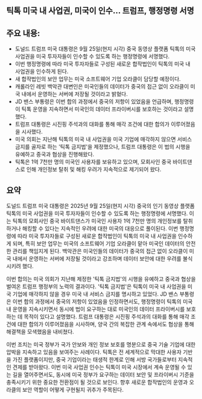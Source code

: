 ## 틱톡 미국 내 사업권, 미국이 인수… 트럼프, 행정명령 서명

## 주요 내용:
*   도널드 트럼프 미국 대통령은 9월 25일(현지 시각) 중국 동영상 플랫폼 틱톡의 미국 사업권을 미국 투자자들이 인수할 수 있도록 하는 행정명령에 서명했다.
*   이번 행정명령에 따라 미국 투자자들로 구성된 새로운 합작법인이 틱톡의 미국 내 사업권을 인수하게 된다.
*   새 합작법인의 보안 업무는 미국 소프트웨어 기업 오라클이 담당할 예정이다.
*   캐롤라인 레빗 백악관 대변인은 미국인들의 데이터가 중국의 접근 없이 오라클이 미국 내에서 운영하는 서버에 저장될 것이라고 밝혔다.
*   JD 밴스 부통령은 이번 합의 과정에서 중국의 저항이 있었음을 언급하며, 행정명령이 틱톡 운영을 지속하면서 미국인의 데이터 프라이버시를 보호하는 것이라고 설명했다.
*   트럼프 대통령은 시진핑 주석과의 대화를 통해 매각 조건에 대한 합의가 이루어졌음을 시사했다.
*   미국 의회는 지난해 틱톡의 미국 내 사업권을 미국 기업에 매각하지 않으면 서비스 금지를 골자로 하는 '틱톡 금지법'을 제정했으나, 트럼프 대통령은 이 법의 시행을 유예하고 중국과 협상을 진행해왔다.
*   틱톡은 1억 7천만 명의 미국인 사용자를 보유하고 있으며, 모회사인 중국 바이트댄스로 인해 개인정보 탈취 및 해킹 우려가 지속적으로 제기되어 왔다.

## 요약

도널드 트럼프 미국 대통령은 2025년 9월 25일(현지 시각) 중국의 인기 동영상 플랫폼 틱톡의 미국 사업권을 미국 투자자들이 인수할 수 있도록 하는 행정명령에 서명했다. 이는 틱톡의 모회사인 중국 바이트댄스가 미국인 사용자 1억 7천만 명의 개인정보를 탈취하거나 해킹할 수 있다는 지속적인 우려에 대한 미국의 대응으로 풀이된다. 이번 행정명령에 따라 미국 투자자들로 구성된 새로운 합작법인이 틱톡의 미국 내 사업권을 인수하게 되며, 특히 보안 업무는 미국의 소프트웨어 기업 오라클이 맡아 미국인 데이터의 안전한 관리를 책임지게 된다. 백악관은 미국인들의 데이터가 중국의 접근 없이 오라클이 미국 내에서 운영하는 서버에 저장될 것이라고 강조하며 데이터 보안에 대한 우려를 불식시키려 했다.

이번 합의는 미국 의회가 지난해 제정한 '틱톡 금지법'의 시행을 유예하고 중국과 협상을 벌여온 트럼프 행정부의 노력의 결과이다. '틱톡 금지법'은 틱톡이 미국 내 사업권을 미국 기업에 매각하지 않을 경우 미국 내 서비스 금지를 명시하고 있었다. JD 밴스 부통령은 이번 합의 과정에서 중국의 저항이 있었음을 인정하면서도, 행정명령이 틱톡의 미국 내 운영을 지속시키면서 동시에 법이 요구하는 대로 미국인의 데이터 프라이버시를 보호하는 데 목적이 있다고 설명했다. 트럼프 대통령은 시진핑 주석과의 대화를 통해 매각 조건에 대한 합의가 이루어졌음을 시사하며, 양국 간의 복잡한 관계 속에서도 협상을 통해 해결책을 모색했음을 내비쳤다.

이번 조치는 미국 정부가 국가 안보와 개인 정보 보호를 명분으로 중국 기술 기업에 대한 압박을 지속하고 있음을 보여주는 사례이다. 틱톡은 전 세계적으로 막대한 사용자 기반을 가진 플랫폼이지만, 중국 기업이라는 태생적 한계로 인해 서방 국가들로부터 지속적인 견제를 받아왔다. 이번 미국 사업권 인수는 틱톡이 미국 시장에서 계속 운영될 수 있는 길을 열어주면서도, 동시에 미국 정부가 요구하는 데이터 보안 및 프라이버시 기준을 충족시키기 위한 중요한 전환점이 될 것으로 보인다. 향후 새로운 합작법인의 운영과 오라클의 보안 역할이 어떻게 구현될지 귀추가 주목된다.